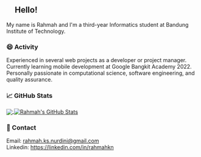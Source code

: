 ## <img src="https://raw.githubusercontent.com/MartinHeinz/MartinHeinz/master/wave.gif" width="17px"> Hello! 
My name is Rahmah and I'm a third-year Informatics student at Bandung Institute of Technology.

### 😄 Activity
Experienced in several web projects as a developer or project manager. Currently learning mobile development at Google Bangkit Academy 2022. Personally passionate in computational science, software engineering, and quality assurance.

### &#x1f4c8; GitHub Stats
<a href="https://github.com/rahmahkn/rahmahkn">
  <img align="center" src="https://github-readme-stats.vercel.app/api/top-langs/?username=rahmahkn&hide=java,html,tex&title_color=ffffff&text_color=c9cacc&icon_color=2bbc8a&bg_color=1d1f21&langs_count=3" />
</a>
<a href="https://github.com/rahmahkn/rahmahkn">
  <img align="center" src="https://github-readme-stats.vercel.app/api?username=rahmahkn&show_icons=true&line_height=27&count_private=true&title_color=ffffff&text_color=c9cacc&icon_color=2bbc8a&bg_color=1d1f21" alt="Rahmah's GitHub Stats" />
</a>

### 💬 Contact
Email: rahmah.ks.nurdini@gmail.com<br>
Linkedin: https://linkedin.com/in/rahmahkn
